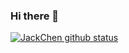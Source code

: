 ### Hi there 👋

<!--
**JackWchen2015/JackWchen2015** is a ✨ _special_ ✨ repository because its `README.md` (this file) appears on your GitHub profile.

Here are some ideas to get you started:

- 🔭 I’m currently working on ...
- 🌱 I’m currently learning ...
- 👯 I’m looking to collaborate on ...
- 🤔 I’m looking for help with ...
- 💬 Ask me about ...
- 📫 How to reach me: ...
- 😄 Pronouns: ...
- ⚡ Fun fact: ...
-->

[![JackChen github status](https://github-readme-stats.vercel.app/api?username=JackWchen2015&theme=merko)](https://github.com/anuraghazra/github-readme-stats)

